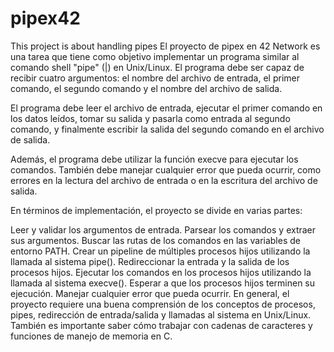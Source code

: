 # pipex42
This project is about handling pipes
El proyecto de pipex en 42 Network es una tarea que tiene como objetivo implementar un programa similar al comando shell "pipe" (|) en Unix/Linux. El programa debe ser capaz de recibir cuatro argumentos: el nombre del archivo de entrada, el primer comando, el segundo comando y el nombre del archivo de salida.

El programa debe leer el archivo de entrada, ejecutar el primer comando en los datos leídos, tomar su salida y pasarla como entrada al segundo comando, y finalmente escribir la salida del segundo comando en el archivo de salida.

Además, el programa debe utilizar la función execve para ejecutar los comandos. También debe manejar cualquier error que pueda ocurrir, como errores en la lectura del archivo de entrada o en la escritura del archivo de salida.

En términos de implementación, el proyecto se divide en varias partes:

Leer y validar los argumentos de entrada.
Parsear los comandos y extraer sus argumentos.
Buscar las rutas de los comandos en las variables de entorno PATH.
Crear un pipeline de múltiples procesos hijos utilizando la llamada al sistema pipe().
Redireccionar la entrada y la salida de los procesos hijos.
Ejecutar los comandos en los procesos hijos utilizando la llamada al sistema execve().
Esperar a que los procesos hijos terminen su ejecución.
Manejar cualquier error que pueda ocurrir.
En general, el proyecto requiere una buena comprensión de los conceptos de procesos, pipes, redirección de entrada/salida y llamadas al sistema en Unix/Linux. También es importante saber cómo trabajar con cadenas de caracteres y funciones de manejo de memoria en C.
